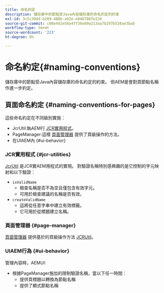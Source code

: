 ```yaml
---
title: 命名約定
description: 儲存庫中的節點受Java內容儲存庫的命名約定的約束
exl-id: 3c5c39dd-b209-488b-a93e-e840786fe224
source-git-commit: c08e442e58a4ff36e89a213aa7b297b538ae3bab
workflow-type: tm+mt
source-wordcount: '223'
ht-degree: 0%

---
```


# 命名約定{#naming-conventions}

儲存庫中的節點受Java內容儲存庫的命名約定的約束。 但AEM是會對頁節點名稱作進一步約定。

## 頁面命名約定 {#naming-conventions-for-pages}

這些命名約定在不同級別實施：

* JcrUtil:執AEM行 [JCR實用程式](#jcr-utilities)。
* PageManager:這樣 [頁面管理器](#page-manager) 提供了頁級操作的方法。
* 在UIAEM內 {#ui-behavior}

### JCR實用程式 {#jcr-utilities}

[JcrUtil](https://www.adobe.io/experience-manager/reference-materials/cloud-service/javadoc/com/day/cq/commons/jcr/JcrUtil.html) 是JCR實AEM用程式的實現。 對驗證名稱特別感興趣的是它控制的字元映射和以下驗證：

* `isValidName`
   * 檢查名稱是否不為空且僅包含有效字元。
   * 可用於檢查建議的名稱是否有效。
* `createValidName`
   * 這將從任意字串中建立有效標籤。
   * 它可用於從標題建立名稱。

### 頁面管理器 {#page-manager}

[頁面管理器](https://www.adobe.io/experience-manager/reference-materials/cloud-service/javadoc/com/day/cq/wcm/api/PageManager.html) 提供基於的頁級操作方法 [JCRUtil](#jcr-utilities)。

### UIAEM行為 {#ui-behavior}

管理內容時，AEMUI:

* 根據PageManager施加的限制驗證名稱，當以下任一時間：
   * 提供頁標題以轉換為節點名稱
   * 提供了顯式節點名稱
